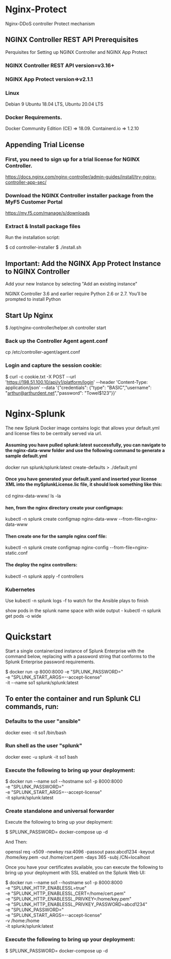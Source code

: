 # Nginx-Protect
Nginx-DDoS controller Protect mechanism

## NGINX Controller REST API Prerequisites
Perquisites for Setting up NGINX Controller and NGINX App Protect 
### NGINX Controller REST API version=v3.16+	
### NGINX App Protect version=>v2.1.1

### Linux 
Debian 9
Ubuntu 18.04 LTS, Ubuntu 20.04 LTS

### Docker Requirements.
Docker Community Edition (CE) => 18.09.
Containerd.io => 1.2.10

## Appending Trial License

### First, you need to sign up for a trial license for NGINX Controller.
https://docs.nginx.com/nginx-controller/admin-guides/install/try-nginx-controller-app-sec/

### Download the NGINX Controller installer package from the MyF5 Customer Portal
https://my.f5.com/manage/s/downloads

### Extract & Install  package files
Run the installation script:

$ cd controller-installer
$ ./install.sh

## Important: Add the NGINX App Protect Instance to NGINX Controller
Add your new Instance by selecting "Add an existing instance"

NGINX Controller 3.6 and earlier require Python 2.6 or 2.7. You’ll be prompted to install Python 

## Start Up Nginx
$ /opt/nginx-controller/helper.sh controller start

### Back up the Controller Agent agent.conf
cp /etc/controller-agent/agent.conf <temporary location>
### Login and capture the session cookie:

$ curl -c cookie.txt -X POST --url 'https://198.51.100.10/api/v1/platform/login' --header 'Content-Type: application/json' --data '{"credentials": {"type": "BASIC","username": "arthur@arthurdent.net","password": "Towel$123"}}'
# Nginx-Splunk
The new Splunk Docker image contains logic that allows your default.yml and license files to be centrally served via url.

#### Assuming you have pulled splunk:latest successfully, you can navigate to the nginx-data-www folder and use the following command to generate a sample default.yml

docker run splunk/splunk:latest create-defaults > ./default.yml

#### Once you have generated your default.yaml and inserted your license XML into the mySplunkLicense.lic file, it should look something like this:

cd nginx-data-www/
ls -la
#### hen, from the nginx directory create your configmaps:
kubectl -n splunk create configmap nginx-data-www --from-file=nginx-data-www

#### Then create one for the sample nginx conf file:
kubectl -n splunk create configmap nginx-config --from-file=nginx-static.conf

#### The deploy the nginx controllers:

kubectl -n splunk apply -f controllers

### Kubernetes 
Use kubectl -n splunk logs -f <podname> to watch for the Ansible plays to finish

show pods in the splunk name space with wide output - kubectl -n splunk get pods -o wide
# Quickstart
Start a single containerized instance of Splunk Enterprise with the command below, replacing <password> with a password string that conforms to the Splunk Enterprise password requirements.

$ docker run -p 8000:8000 -e "SPLUNK_PASSWORD=<password>" \
             -e "SPLUNK_START_ARGS=--accept-license" \
             -it --name so1 splunk/splunk:latest

## To enter the container and run Splunk CLI commands, run:
### Defaults to the user "ansible"
docker exec -it so1 /bin/bash
### Run shell as the user "splunk"
docker exec -u splunk -it so1 bash             

### Execute the following to bring up your deployment:
$ docker run --name so1 --hostname so1 -p 8000:8000 \
              -e "SPLUNK_PASSWORD=<password>" \
              -e "SPLUNK_START_ARGS=--accept-license" \
              -it splunk/splunk:latest

### Create standalone and universal forwarder
Execute the following to bring up your deployment:

$ SPLUNK_PASSWORD=<password> docker-compose up -d 

And Then:

openssl req -x509 -newkey rsa:4096 -passout pass:abcd1234 -keyout /home/key.pem -out /home/cert.pem -days 365 -subj /CN=localhost

Once you have your certificates available, you can execute the following to bring up your deployment with SSL enabled on the Splunk Web UI:

$ docker run --name so1 --hostname so1 -p 8000:8000 \
              -e "SPLUNK_HTTP_ENABLESSL=true" \
              -e "SPLUNK_HTTP_ENABLESSL_CERT=/home/cert.pem" \
              -e "SPLUNK_HTTP_ENABLESSL_PRIVKEY=/home/key.pem" \
              -e "SPLUNK_HTTP_ENABLESSL_PRIVKEY_PASSWORD=abcd1234" \
              -e "SPLUNK_PASSWORD=<password>" \
              -e "SPLUNK_START_ARGS=--accept-license" \
              -v /home:/home \
              -it splunk/splunk:latest

### Execute the following to bring up your deployment:
$ SPLUNK_PASSWORD=<password> docker-compose up -d
